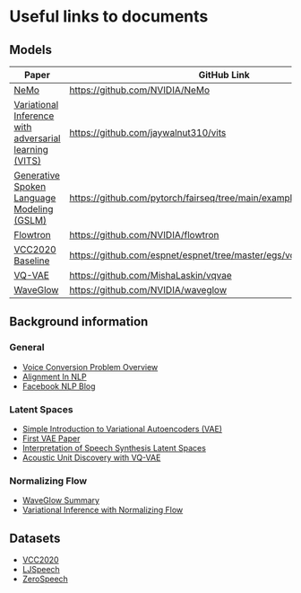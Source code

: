 # Useful links to documents

## Models
| Paper | GitHub Link |
| --- | --- |
| [NeMo](https://arxiv.org/abs/1909.09577) | https://github.com/NVIDIA/NeMo |
| [Variational Inference with adversarial learning (VITS)](https://arxiv.org/abs/2106.06103) | https://github.com/jaywalnut310/vits |
| [Generative Spoken Language Modeling (GSLM)](https://arxiv.org/abs/2102.01192?fbclid=IwAR0_tSl4Y3XkQJO33DkoXdS8xyaFK5DpPwzLst8aHbuy2bhnEThnINlNHes) | https://github.com/pytorch/fairseq/tree/main/examples/textless_nlp/gslm |
| [Flowtron](https://arxiv.org/abs/2005.05957) | https://github.com/NVIDIA/flowtron |
| [VCC2020 Baseline](https://arxiv.org/abs/2010.02434) | https://github.com/espnet/espnet/tree/master/egs/vcc20 |
| [VQ-VAE](https://arxiv.org/abs/1711.00937) | https://github.com/MishaLaskin/vqvae |
| [WaveGlow](https://arxiv.org/abs/1811.00002) | https://github.com/NVIDIA/waveglow |


## Background information

### General
- [Voice Conversion Problem Overview](https://arxiv.org/abs/2008.03648)
- [Alignment In NLP](https://cse.hkust.edu.hk/~dekai/library/WU_Dekai/Wu_Alignment2010.pdf)
- [Facebook NLP Blog](https://ai.facebook.com/blog/textless-nlp-generating-expressive-speech-from-raw-audio/)

### Latent Spaces
- [Simple Introduction to Variational Autoencoders (VAE)](https://towardsdatascience.com/understanding-variational-autoencoders-vaes-f70510919f73)
- [First VAE Paper](https://arxiv.org/pdf/1812.04342.pdf)
- [Interpretation of Speech Synthesis Latent Spaces](https://arxiv.org/abs/1903.11570)
- [Acoustic Unit Discovery with VQ-VAE](https://arxiv.org/abs/2005.09409)

### Normalizing Flow
- [WaveGlow Summary](https://pytorch.org/hub/nvidia_deeplearningexamples_waveglow/)
- [Variational Inference with Normalizing Flow](https://arxiv.org/abs/1505.05770)


## Datasets

- [VCC2020](https://github.com/nii-yamagishilab/VCC2020-database)
- [LJSpeech](https://keithito.com/LJ-Speech-Dataset/)
- [ZeroSpeech](https://download.zerospeech.com/)
